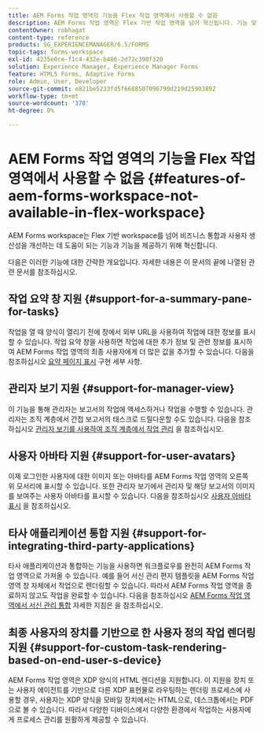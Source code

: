 ```yaml
---
title: AEM Forms 작업 영역의 기능을 Flex 작업 영역에서 사용할 수 없음
description: AEM Forms 작업 영역은 Flex 기반 작업 영역을 넘어 혁신됩니다. 기능 및 기능의 차이점에 대해 알아보십시오.
contentOwner: robhagat
content-type: reference
products: SG_EXPERIENCEMANAGER/6.5/FORMS
topic-tags: forms-workspace
exl-id: 4235e0ce-f1c4-432e-b486-2d72c390f320
solution: Experience Manager, Experience Manager Forms
feature: HTML5 Forms, Adaptive Forms
role: Admin, User, Developer
source-git-commit: e821be5233fd5f6688507096790d219d25903892
workflow-type: tm+mt
source-wordcount: '378'
ht-degree: 0%

---
```


# AEM Forms 작업 영역의 기능을 Flex 작업 영역에서 사용할 수 없음 {#features-of-aem-forms-workspace-not-available-in-flex-workspace}

AEM Forms workspace는 Flex 기반 workspace를 넘어 비즈니스 통합과 사용자 생산성을 개선하는 데 도움이 되는 기능과 기능을 제공하기 위해 혁신합니다.

다음은 이러한 기능에 대한 간략한 개요입니다. 자세한 내용은 이 문서의 끝에 나열된 관련 문서를 참조하십시오.

## 작업 요약 창 지원 {#support-for-a-summary-pane-for-tasks}

작업을 열 때 양식이 열리기 전에 창에서 외부 URL을 사용하여 작업에 대한 정보를 표시할 수 있습니다. 작업 요약 창을 사용하면 작업에 대한 추가 정보 및 관련 정보를 표시하여 AEM Forms 작업 영역의 최종 사용자에게 더 많은 값을 추가할 수 있습니다. 다음을 참조하십시오 [요약 페이지 표시](/help/forms/using/displaying-information-task-summary-pane.md) 구현 세부 사항.

## 관리자 보기 지원 {#support-for-manager-view}

이 기능을 통해 관리자는 보고서의 작업에 액세스하거나 작업을 수행할 수 있습니다. 관리자는 조직 계층에서 간접 보고서의 태스크로 드릴다운할 수도 있습니다. 다음을 참조하십시오 [관리자 보기를 사용하여 조직 계층에서 작업 관리](/help/forms/using/tasks-organizational-hierarchy-using-manager.md) 을 참조하십시오.

## 사용자 아바타 지원 {#support-for-user-avatars}

이제 로그인한 사용자에 대한 이미지 또는 아바타를 AEM Forms 작업 영역의 오른쪽 위 모서리에 표시할 수 있습니다. 또한 관리자 보기에서 관리자 및 해당 보고서의 이미지를 보여주는 사용자 아바타를 표시할 수 있습니다. 다음을 참조하십시오 [사용자 아바타 표시](/help/forms/using/displaying-user-avatar.md) 을 참조하십시오.

## 타사 애플리케이션 통합 지원 {#support-for-integrating-third-party-applications}

타사 애플리케이션과 통합하는 기능을 사용하면 워크플로우를 완전히 AEM Forms 작업 영역으로 가져올 수 있습니다. 예를 들어 서신 관리 편지 템플릿을 AEM Forms 작업 영역 창 자체에서 작업으로 렌더링할 수 있습니다. 따라서 AEM Forms 작업 영역을 종료하지 않고도 작업을 완료할 수 있습니다. 다음을 참조하십시오 [AEM Forms 작업 영역에서 서신 관리 통합](/help/forms/using/integrating-correspondence-management-html-workspace.md) 자세한 지침은 을 참조하십시오.

## 최종 사용자의 장치를 기반으로 한 사용자 정의 작업 렌더링 지원 {#support-for-custom-task-rendering-based-on-end-user-s-device}

AEM Forms 작업 영역은 XDP 양식의 HTML 렌디션을 지원합니다. 이 지원을 장치 또는 사용자 에이전트를 기반으로 다른 XDP 표현물로 라우팅하는 렌더링 프로세스에 사용할 경우, 사용자는 XDP 양식을 모바일 장치에서는 HTML으로, 데스크톱에서는 PDF으로 볼 수 있습니다. 따라서 다양한 디바이스에서 다양한 환경에서 작업하는 사용자에게 프로세스 관리를 원활하게 제공할 수 있습니다.
